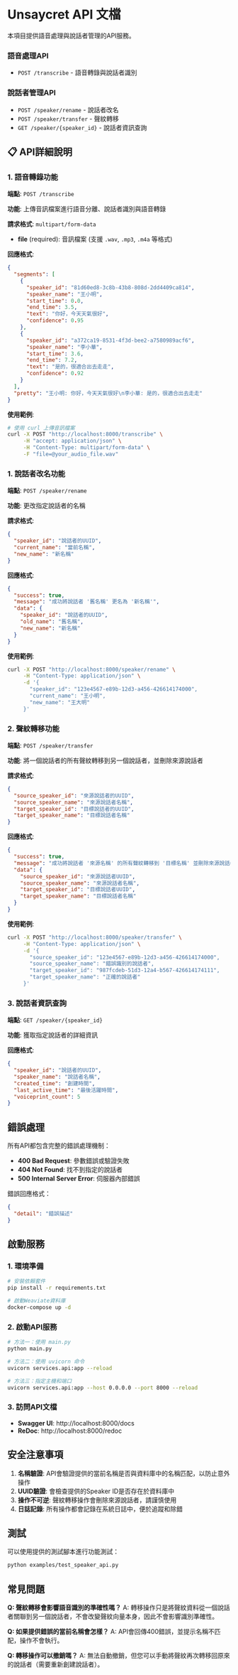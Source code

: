 # Unsaycret API 文檔

本項目提供語音處理與說話者管理的API服務。

### 語音處理API
- `POST /transcribe` - 語音轉錄與說話者識別

### 說話者管理API
- `POST /speaker/rename` - 說話者改名
- `POST /speaker/transfer` - 聲紋轉移
- `GET /speaker/{speaker_id}` - 說話者資訊查詢


## 📋 API詳細說明

### 1. 語音轉錄功能

**端點**: `POST /transcribe`

**功能**: 上傳音訊檔案進行語音分離、說話者識別與語音轉錄

**請求格式**: `multipart/form-data`
- **file** (required): 音訊檔案 (支援 `.wav`, `.mp3`, `.m4a` 等格式)

**回應格式**:
```json
{
  "segments": [
    {
      "speaker_id": "81d60ed8-3c8b-43b8-808d-2dd4409ca814",
      "speaker_name": "王小明",
      "start_time": 0.0,
      "end_time": 3.5,
      "text": "你好，今天天氣很好",
      "confidence": 0.95
    },
    {
      "speaker_id": "a372ca19-8531-4f3d-bee2-a7580989acf6",
      "speaker_name": "李小華",
      "start_time": 3.6,
      "end_time": 7.2,
      "text": "是的，很適合出去走走",
      "confidence": 0.92
    }
  ],
  "pretty": "王小明: 你好，今天天氣很好\n李小華: 是的，很適合出去走走"
}
```

**使用範例**:
```bash
# 使用 curl 上傳音訊檔案
curl -X POST "http://localhost:8000/transcribe" \
     -H "accept: application/json" \
     -H "Content-Type: multipart/form-data" \
     -F "file=@your_audio_file.wav"
```

### 1. 說話者改名功能

**端點**: `POST /speaker/rename`

**功能**: 更改指定說話者的名稱

**請求格式**:
```json
{
  "speaker_id": "說話者的UUID",
  "current_name": "當前名稱",
  "new_name": "新名稱"
}
```

**回應格式**:
```json
{
  "success": true,
  "message": "成功將說話者 '舊名稱' 更名為 '新名稱'",
  "data": {
    "speaker_id": "說話者的UUID",
    "old_name": "舊名稱",
    "new_name": "新名稱"
  }
}
```

**使用範例**:
```bash
curl -X POST "http://localhost:8000/speaker/rename" \
     -H "Content-Type: application/json" \
     -d '{
       "speaker_id": "123e4567-e89b-12d3-a456-426614174000",
       "current_name": "王小明",
       "new_name": "王大明"
     }'
```

### 2. 聲紋轉移功能

**端點**: `POST /speaker/transfer`

**功能**: 將一個說話者的所有聲紋轉移到另一個說話者，並刪除來源說話者

**請求格式**:
```json
{
  "source_speaker_id": "來源說話者的UUID",
  "source_speaker_name": "來源說話者名稱",
  "target_speaker_id": "目標說話者的UUID",
  "target_speaker_name": "目標說話者名稱"
}
```

**回應格式**:
```json
{
  "success": true,
  "message": "成功將說話者 '來源名稱' 的所有聲紋轉移到 '目標名稱' 並刪除來源說話者",
  "data": {
    "source_speaker_id": "來源說話者UUID",
    "source_speaker_name": "來源說話者名稱",
    "target_speaker_id": "目標說話者UUID",
    "target_speaker_name": "目標說話者名稱"
  }
}
```

**使用範例**:
```bash
curl -X POST "http://localhost:8000/speaker/transfer" \
     -H "Content-Type: application/json" \
     -d '{
       "source_speaker_id": "123e4567-e89b-12d3-a456-426614174000",
       "source_speaker_name": "錯誤識別的說話者",
       "target_speaker_id": "987fcdeb-51d3-12a4-b567-426614174111",
       "target_speaker_name": "正確的說話者"
     }'
```

### 3. 說話者資訊查詢

**端點**: `GET /speaker/{speaker_id}`

**功能**: 獲取指定說話者的詳細資訊

**回應格式**:
```json
{
  "speaker_id": "說話者的UUID",
  "speaker_name": "說話者名稱",
  "created_time": "創建時間",
  "last_active_time": "最後活躍時間",
  "voiceprint_count": 5
}
```

## 錯誤處理

所有API都包含完整的錯誤處理機制：

- **400 Bad Request**: 參數錯誤或驗證失敗
- **404 Not Found**: 找不到指定的說話者
- **500 Internal Server Error**: 伺服器內部錯誤

錯誤回應格式：
```json
{
  "detail": "錯誤描述"
}
```

## 啟動服務

### 1. 環境準備
```bash
# 安裝依賴套件
pip install -r requirements.txt

# 啟動Weaviate資料庫
docker-compose up -d
```

### 2. 啟動API服務
```bash
# 方法一：使用 main.py
python main.py

# 方法二：使用 uvicorn 命令
uvicorn services.api:app --reload

# 方法三：指定主機和端口
uvicorn services.api:app --host 0.0.0.0 --port 8000 --reload
```

### 3. 訪問API文檔
- **Swagger UI**: http://localhost:8000/docs
- **ReDoc**: http://localhost:8000/redoc


## 安全注意事項

1. **名稱驗證**: API會驗證提供的當前名稱是否與資料庫中的名稱匹配，以防止意外操作
2. **UUID驗證**: 會檢查提供的Speaker ID是否存在於資料庫中
3. **操作不可逆**: 聲紋轉移操作會刪除來源說話者，請謹慎使用
4. **日誌記錄**: 所有操作都會記錄在系統日誌中，便於追蹤和除錯

## 測試

可以使用提供的測試腳本進行功能測試：
```bash
python examples/test_speaker_api.py
```

## 常見問題

**Q: 聲紋轉移會影響語音識別的準確性嗎？**
A: 轉移操作只是將聲紋資料從一個說話者關聯到另一個說話者，不會改變聲紋向量本身，因此不會影響識別準確性。

**Q: 如果提供錯誤的當前名稱會怎樣？**
A: API會回傳400錯誤，並提示名稱不匹配，操作不會執行。

**Q: 轉移操作可以撤銷嗎？**
A: 無法自動撤銷，但您可以手動將聲紋再次轉移回原來的說話者（需要重新創建說話者）。
